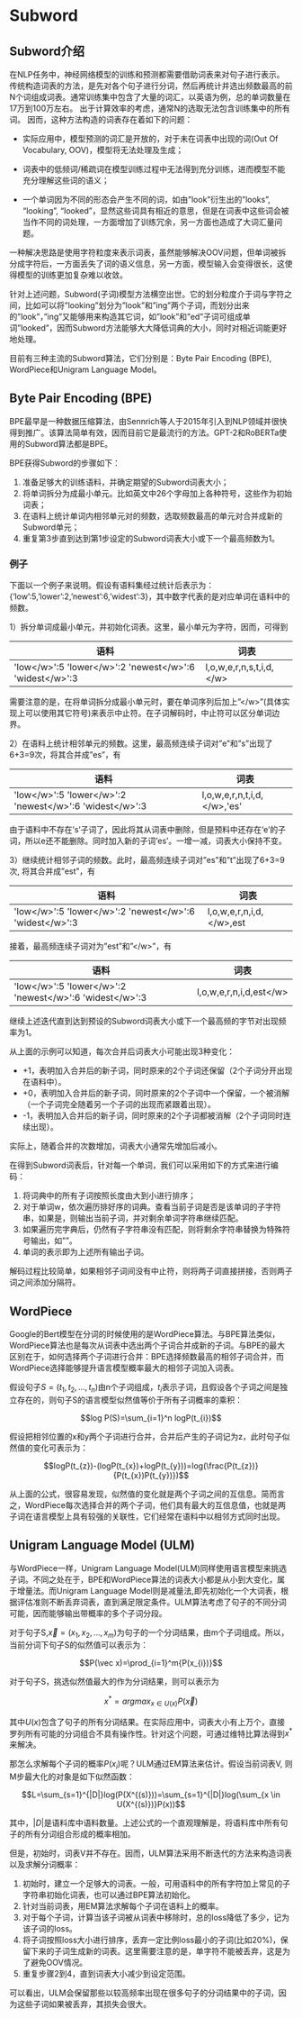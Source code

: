 # Subword

## Subword介绍
在NLP任务中，神经网络模型的训练和预测都需要借助词表来对句子进行表示。 传统构造词表的方法，是先对各个句子进行分词，然后再统计并选出频数最高的前N个词组成词表。通常训练集中包含了大量的词汇，以英语为例，总的单词数量在17万到100万左右。 出于计算效率的考虑，通常N的选取无法包含训练集中的所有词。 因而，这种方法构造的词表存在着如下的问题：


+ 实际应用中，模型预测的词汇是开放的，对于未在词表中出现的词(Out Of Vocabulary, OOV)，模型将无法处理及生成；

+ 词表中的低频词/稀疏词在模型训练过程中无法得到充分训练，进而模型不能充分理解这些词的语义；

+ 一个单词因为不同的形态会产生不同的词，如由”look”衍生出的”looks”, “looking”, “looked”，显然这些词具有相近的意思，但是在词表中这些词会被当作不同的词处理，一方面增加了训练冗余，另一方面也造成了大词汇量问题。

一种解决思路是使用字符粒度来表示词表，虽然能够解决OOV问题，但单词被拆分成字符后，一方面丢失了词的语义信息，另一方面，模型输入会变得很长，这使得模型的训练更加复杂难以收敛。

针对上述问题，Subword(子词)模型方法横空出世。它的划分粒度介于词与字符之间，比如可以将”looking”划分为”look”和”ing”两个子词，而划分出来的”look”，”ing”又能够用来构造其它词，如”look”和”ed”子词可组成单词”looked”，因而Subword方法能够大大降低词典的大小，同时对相近词能更好地处理。


目前有三种主流的Subword算法，它们分别是：Byte Pair Encoding (BPE), WordPiece和Unigram Language Model。

## Byte Pair Encoding (BPE)

BPE最早是一种数据压缩算法，由Sennrich等人于2015年引入到NLP领域并很快得到推广。该算法简单有效，因而目前它是最流行的方法。GPT-2和RoBERTa使用的Subword算法都是BPE。

BPE获得Subword的步骤如下：

1. 准备足够大的训练语料，并确定期望的Subword词表大小；
2. 将单词拆分为成最小单元。比如英文中26个字母加上各种符号，这些作为初始词表；
3. 在语料上统计单词内相邻单元对的频数，选取频数最高的单元对合并成新的Subword单元；
4. 重复第3步直到达到第1步设定的Subword词表大小或下一个最高频数为1。

### 例子
下面以一个例子来说明。假设有语料集经过统计后表示为：
{‘low’:5,’lower’:2,’newest’:6,’widest’:3}，其中数字代表的是对应单词在语料中的频数。

1）拆分单词成最小单元，并初始化词表。这里，最小单元为字符，因而，可得到

|语料|词表|
|----|----|
|'low\</w>':5 'lower\</w>':2 'newest\</w>':6 'widest\</w>':3|l,o,w,e,r,n,s,t,i,d,\</w>|

需要注意的是，在将单词拆分成最小单元时，要在单词序列后加上”\</w>”(具体实现上可以使用其它符号)来表示中止符。在子词解码时，中止符可以区分单词边界。

2）在语料上统计相邻单元的频数。这里，最高频连续子词对”e”和”s”出现了6+3=9次，将其合并成”es”，有

|语料|词表|
|----|----|
|'low\</w>':5 'lower\</w>':2 'newest\</w>':6 'widest\</w>':3|l,o,w,e,r,n,t,i,d,\</w>,'es'|

由于语料中不存在’s’子词了，因此将其从词表中删除，但是预料中还存在‘e’的子词，所以e还不能删除。同时加入新的子词’es’。一增一减，词表大小保持不变。

3）继续统计相邻子词的频数。此时，最高频连续子词对”es”和”t”出现了6+3=9次, 将其合并成”est”，有

|语料|词表|
|----|----|
|'low\</w>':5 'lower\</w>':2 'newest\</w>':6 'widest\</w>':3|l,o,w,e,r,n,i,d,\</w>,est|

接着，最高频连续子词对为”est”和”\</w>”，有

|语料|词表|
|----|----|
|'low\</w>':5 'lower\</w>':2 'newest\</w>':6 'widest\</w>':3|l,o,w,e,r,n,i,d,est\</w>|
继续上述迭代直到达到预设的Subword词表大小或下一个最高频的字节对出现频率为1。

从上面的示例可以知道，每次合并后词表大小可能出现3种变化：

+ +1，表明加入合并后的新子词，同时原来的2个子词还保留（2个子词分开出现在语料中）。
+ +0，表明加入合并后的新子词，同时原来的2个子词中一个保留，一个被消解（一个子词完全随着另一个子词的出现而紧跟着出现）。
+ -1，表明加入合并后的新子词，同时原来的2个子词都被消解（2个子词同时连续出现）。 

实际上，随着合并的次数增加，词表大小通常先增加后减小。

在得到Subword词表后，针对每一个单词，我们可以采用如下的方式来进行编码：

1. 将词典中的所有子词按照长度由大到小进行排序；
2. 对于单词w，依次遍历排好序的词典。查看当前子词是否是该单词的子字符串，如果是，则输出当前子词，并对剩余单词字符串继续匹配。
3. 如果遍历完字典后，仍然有子字符串没有匹配，则将剩余字符串替换为特殊符号输出，如”<unk>”。
4. 单词的表示即为上述所有输出子词。

解码过程比较简单，如果相邻子词间没有中止符，则将两子词直接拼接，否则两子词之间添加分隔符。

## WordPiece

Google的Bert模型在分词的时候使用的是WordPiece算法。与BPE算法类似，WordPiece算法也是每次从词表中选出两个子词合并成新的子词。与BPE的最大区别在于，如何选择两个子词进行合并：BPE选择频数最高的相邻子词合并，而WordPiece选择能够提升语言模型概率最大的相邻子词加入词表。

假设句子$S=(t_{1},t_{2},...,t_{n})$由n个子词组成，$t_{i}$表示子词，且假设各个子词之间是独立存在的，则句子S的语言模型似然值等价于所有子词概率的乘积：

$$log P(S)=\sum_{i=1}^n logP(t_{i})$$

假设把相邻位置的x和y两个子词进行合并，合并后产生的子词记为z，此时句子似然值的变化可表示为：

$$logP(t_{z})-(logP(t_{x})+logP(t_{y}))=log(\frac{P(t_{z})}{P(t_{x})P(t_{y})})$$

从上面的公式，很容易发现，似然值的变化就是两个子词之间的互信息。简而言之，WordPiece每次选择合并的两个子词，他们具有最大的互信息值，也就是两子词在语言模型上具有较强的关联性，它们经常在语料中以相邻方式同时出现。


## Unigram Language Model (ULM)

与WordPiece一样，Unigram Language Model(ULM)同样使用语言模型来挑选子词。不同之处在于，BPE和WordPiece算法的词表大小都是从小到大变化，属于增量法。而Unigram Language Model则是减量法,即先初始化一个大词表，根据评估准则不断丢弃词表，直到满足限定条件。ULM算法考虑了句子的不同分词可能，因而能够输出带概率的多个子词分段。

对于句子S,$\vec x=(x_{1},x_{2},...,x_{m})$为句子的一个分词结果，由m个子词组成。所以，当前分词下句子S的似然值可以表示为：

$$P(\vec x)=\prod_{i=1}^m{P(x_{i})}$$

对于句子S，挑选似然值最大的作为分词结果，则可以表示为

$$x^{*}=arg max_{x \in U(x)} P(\vec x)$$

其中$U(x)$包含了句子的所有分词结果。在实际应用中，词表大小有上万个，直接罗列所有可能的分词组合不具有操作性。针对这个问题，可通过维特比算法得到$x^*$来解决。

那怎么求解每个子词的概率$P(x_{i})$呢？ULM通过EM算法来估计。假设当前词表V, 则M步最大化的对象是如下似然函数：

$$L=\sum_{s=1}^{|D|}log(P(X^{(s)}))=\sum_{s=1}^{|D|}log(\sum_{x \in U(X^{(s)})}P(x))$$

其中，$|D|$是语料库中语料数量。上述公式的一个直观理解是，将语料库中所有句子的所有分词组合形成的概率相加。

但是，初始时，词表V并不存在。因而，ULM算法采用不断迭代的方法来构造词表以及求解分词概率：

1. 初始时，建立一个足够大的词表。一般，可用语料中的所有字符加上常见的子字符串初始化词表，也可以通过BPE算法初始化。
2. 针对当前词表，用EM算法求解每个子词在语料上的概率。
3. 对于每个子词，计算当该子词被从词表中移除时，总的loss降低了多少，记为该子词的loss。
4. 将子词按照loss大小进行排序，丢弃一定比例loss最小的子词(比如20%)，保留下来的子词生成新的词表。这里需要注意的是，单字符不能被丢弃，这是为了避免OOV情况。
5. 重复步骤2到4，直到词表大小减少到设定范围。

可以看出，ULM会保留那些以较高频率出现在很多句子的分词结果中的子词，因为这些子词如果被丢弃，其损失会很大。






